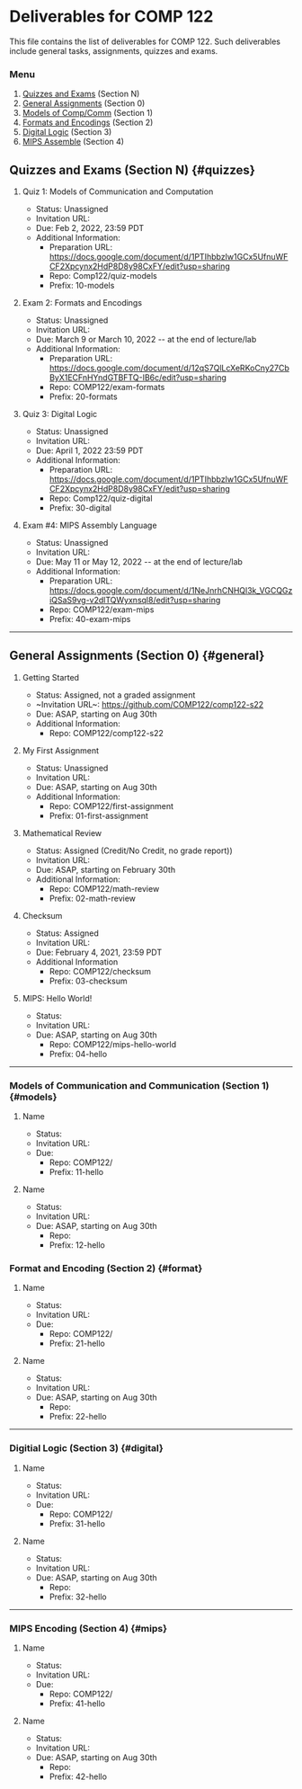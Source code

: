 # Deliverables for COMP 122

This file contains the list of deliverables for COMP 122.  Such deliverables include general tasks, assignments, quizzes and exams.

### Menu
1. [Quizzes and Exams](#quizzes) (Section N)
1. [General Assignments](#general) (Section 0)
1. [Models of Comp/Comm](#models) (Section 1)
1. [Formats and Encodings](#formats) (Section 2)
1. [Digital Logic](#digital) (Section 3)
1. [MIPS Assemble](#mips) (Section 4)

## Quizzes and Exams (Section N) {#quizzes}
1. Quiz 1: Models of Communication and Computation
   - Status: Unassigned
   - Invitation URL:
   - Due: Feb 2, 2022, 23:59 PDT
   - Additional Information:
      - Preparation URL: https://docs.google.com/document/d/1PTIhbbzIw1GCx5UfnuWFCF2Xpcynx2HdP8D8y98CxFY/edit?usp=sharing
      - Repo: Comp122/quiz-models
      - Prefix: 10-models

1. Exam 2: Formats and Encodings
   - Status: Unassigned
   - Invitation URL: 
   - Due: March 9 or March 10, 2022 -- at the end of lecture/lab
   - Additional Information:
      - Preparation URL: https://docs.google.com/document/d/12qS7QlLcXeRKoCny27CbByX1ECFnHYndGTBFTQ-IB6c/edit?usp=sharing
      - Repo: COMP122/exam-formats
      - Prefix: 20-formats

1. Quiz 3: Digital Logic
   - Status: Unassigned
   - Invitation URL:
   - Due: April 1, 2022 23:59 PDT
   - Additional Information:
      - Preparation URL: https://docs.google.com/document/d/1PTIhbbzIw1GCx5UfnuWFCF2Xpcynx2HdP8D8y98CxFY/edit?usp=sharing
      - Repo: Comp122/quiz-digital
      - Prefix: 30-digital

1. Exam #4: MIPS Assembly Language
   - Status: Unassigned
   - Invitation URL: 
   - Due: May 11 or May 12, 2022 -- at the end of lecture/lab
   - Additional Information:
      - Preparation URL: https://docs.google.com/document/d/1NeJnrhCNHQl3k_VGCQGziQSaS9vg-v2dlTQWyxnsql8/edit?usp=sharing
      - Repo: COMP122/exam-mips
      - Prefix: 40-exam-mips

---
## General Assignments (Section 0) {#general}
1. Getting Started
   - Status: Assigned, not a graded assignment
   - ~Invitation URL~: https://github.com/COMP122/comp122-s22
   - Due: ASAP, starting on Aug 30th 
   - Additional Information:
      - Repo: COMP122/comp122-s22
  

1. My First Assignment
   - Status: Unassigned
   - Invitation URL:
   - Due: ASAP, starting on Aug 30th 
   - Additional Information:
      - Repo: COMP122/first-assignment
      - Prefix: 01-first-assignment

1. Mathematical Review
   - Status: Assigned (Credit/No Credit, no grade report))
   - Invitation URL: 
   - Due: ASAP, starting on February 30th 
   - Additional Information:
      - Repo: COMP122/math-review
      - Prefix: 02-math-review

1. Checksum
   - Status: Assigned 
   - Invitation URL:
   - Due: February  4, 2021, 23:59 PDT
   - Additional Information
      - Repo: COMP122/checksum
      - Prefix: 03-checksum

1. MIPS: Hello World!
   - Status:  
   - Invitation URL: 
   - Due: ASAP, starting on Aug 30th 
      - Repo: COMP122/mips-hello-world
      - Prefix: 04-hello
---

### Models of Communication and Communication (Section 1) {#models}
1. Name
   - Status:  
   - Invitation URL: 
   - Due: 
      - Repo: COMP122/
      - Prefix: 11-hello

1. Name
   - Status:  
   - Invitation URL: 
   - Due: ASAP, starting on Aug 30th 
      - Repo: 
      - Prefix: 12-hello

### Format and Encoding (Section 2) {#format}
1. Name
   - Status:  
   - Invitation URL: 
   - Due: 
      - Repo: COMP122/
      - Prefix: 21-hello

1. Name
   - Status:  
   - Invitation URL: 
   - Due: ASAP, starting on Aug 30th 
      - Repo: 
      - Prefix: 22-hello
  
---
### Digitial Logic (Section 3) {#digital}
1. Name
   - Status:  
   - Invitation URL: 
   - Due: 
      - Repo: COMP122/
      - Prefix: 31-hello

1. Name
   - Status:  
   - Invitation URL: 
   - Due: ASAP, starting on Aug 30th 
      - Repo: 
      - Prefix: 32-hello

---
### MIPS Encoding (Section 4) {#mips}

1. Name
   - Status:  
   - Invitation URL: 
   - Due: 
      - Repo: COMP122/
      - Prefix: 41-hello

1. Name
   - Status:  
   - Invitation URL: 
   - Due: ASAP, starting on Aug 30th 
      - Repo: 
      - Prefix: 42-hello
  

